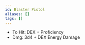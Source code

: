 ```yaml
---
id: Blaster Pistol
aliases: []
tags: []
---
```


- To Hit: DEX + Proficiency
- Dmg: 3d4 + DEX Energy Damage
